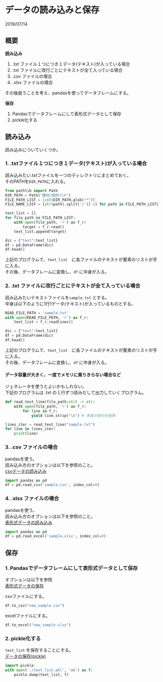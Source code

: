 # データの読み込みと保存
2019/07/14

## 概要

**読み込み**   
1. .txt ファイル１つにつき１データ(テキスト)が入っている場合  
2. .txt ファイルに改行ごとにテキストが全て入っている場合  
3. .csv ファイルの場合  
4. .xlsx ファイルの場合  

その後扱うことを考え、pandasを使ってデータフレームにする。

**保存**  
1. Pandasでデータフレームにして表形式データとして保存  
2. pickle化する

## 読み込み

読み込みについていくつか。

### 1. .txtファイル１つにつき１データ(テキスト)が入っている場合

読み込みたい.txtファイルを一つのディレクトリにまとめておく。  
そのPATHを`DIR_PATH`に入れる。

```py
from pathlib import Path
DIR_PATH = Path("絶対/相対パス")
FILE_PATH_LIST = list(DIR_PATH.glob("*"))
FILE_NAME_LIST = [str(path).split('/')[-1] for path in FILE_PATH_LIST]

text_list = []
for file_path in FILE_PATH_LIST:
    with open(file_path, 'r') as f_r:
        target = f_r.read()
    text_list.append(target)

dic = {"text":text_list}
df = pd.DataFrame(dic)
df.head()
```

上記のプログラムで、`text_list`　に各ファイルのテキストが要素のリストが手に入る。  
その後、データフレームに変換し、`df` に中身が入る。

### 2. .txt ファイルに改行ごとにテキストが全て入っている場合

読み込みたいテキストファイルを`sample.txt` とする。  
中身は以下のように1行1データ(テキスト)が入っているものとする。

```py
READ_FILE_PATH = 'sample.txt'
with open(READ_FILE_PATH, 'r') as f_r:
    text_list = f_r.readlines()

dic = {"text":text_list}
df = pd.DataFrame(dic)
df.head()
```

上記のプログラムで、`text_list`　に各ファイルのテキストが要素のリストが手に入る。  
その後、データフレームに変換し、`df` に中身が入る。

#### データ容量が大きく、一度でメモリに乗りきらない場合など
ジェネレータを使うとよいかもしれない。  
下記のプログラムは .txt の１行ずつ読みだして出力していくプログラム。

```py
def read_text_line(file_path:str) -> str:
    with open(file_path, 'r') as f_r:
        for line in f_r:
            yield line.strip("\n") # 末尾の改行を削除

lines_iter = read_text_line("sample.txt")
for line in lines_iter:
    print(line)
```

### 3. .csv ファイルの場合

pandasを使う。  
読み込み方のオプションは以下を参照のこと。  
[csvデータの読み込み](../../python/pandas/csv_load.md)

```py
import pandas as pd
df = pd.read_csv('sample.csv', index_col=0)
```

### 4. .xlsx ファイルの場合

pandasを使う。  
読み込み方のオプションは以下を参照のこと。  
[表形式データの読み込み](../../python/pandas/excel_load.md)

```py
import pandas as pd
df = pd.read_excel('sample.xlsx', index_col=0)
```

## 保存

### 1. Pandasでデータフレームにして表形式データとして保存 

オプションは以下を参照  
[表形式データの保存](../../python/pandas/save.md)

csvファイルにする。  
```py
df.to_csv("new_sample.csv")
```

excelファイルにする。 
```py
df.to_excel("new_sample.xlsx")
```

### 2. pickle化する

`text_list` を保存することにする。  
[データの保存(pickle)]("../../pandas/syntax/pickle.md")

```py
import pickle
with open('./text_list.pkl', 'wb') as f:
    pickle.dump(text_list, f)
```
